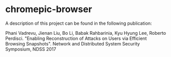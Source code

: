 # chromepic-browser

A description of this project can be found in the following publication:

Phani Vadrevu, Jienan Liu, Bo Li, Babak Rahbarinia, Kyu Hyung Lee, Roberto Perdisci. "Enabling Reconstruction of Attacks on Users via Efficient Browsing Snapshots". Network and Distributed System Security Symposium, NDSS 2017
